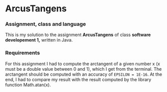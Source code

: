 # ArcusTangens

### Assignment, class and language
This is my solution to the assignment **ArcusTangens** of class **software developement 1,** written in Java. 

### Requirements
For this assignment I had to compute the arctangent of a given number x (x must be a double value between 0 and 1), which I get from the terminal. The arctangent should be computed with an accuracy of `EPSILON = 1E-16`. At the end, I had to compare my result with the result computed by the library function Math.atan(x).
